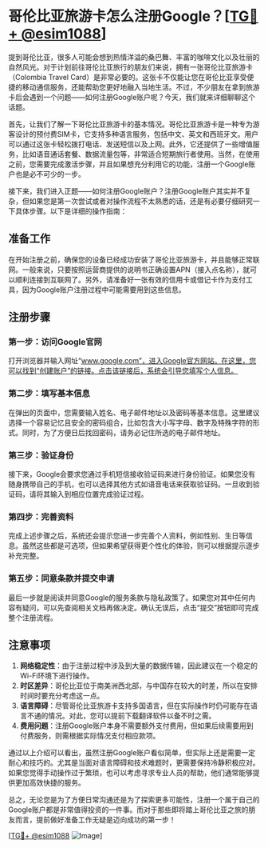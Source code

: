 # 哥伦比亚旅游卡怎么注册Google？[[TG💪+ @esim1088](https://t.me/s/esim1088)]

提到哥伦比亚，很多人可能会想到热情洋溢的桑巴舞、丰富的咖啡文化以及壮丽的自然风光。对于计划前往哥伦比亚旅行的朋友们来说，拥有一张哥伦比亚旅游卡（Colombia Travel Card）是非常必要的。这张卡不仅能让您在哥伦比亚享受便捷的移动通信服务，还能帮助您更好地融入当地生活。不过，不少朋友在拿到旅游卡后会遇到一个问题——如何注册Google账户呢？今天，我们就来详细聊聊这个话题。

首先，让我们了解一下哥伦比亚旅游卡的基本情况。哥伦比亚旅游卡是一种专为游客设计的预付费SIM卡，它支持多种语言服务，包括中文、英文和西班牙文。用户可以通过这张卡轻松拨打电话、发送短信以及上网。此外，它还提供了一些增值服务，比如语音通话套餐、数据流量包等，非常适合短期旅行者使用。当然，在使用之前，您需要完成激活步骤，并且如果想充分利用它的功能，注册一个Google账户也是必不可少的一步。

接下来，我们进入正题——如何注册Google账户？注册Google账户其实并不复杂，但如果您是第一次尝试或者对操作流程不太熟悉的话，还是有必要仔细研究一下具体步骤。以下是详细的操作指南：

## 准备工作

在开始注册之前，确保您的设备已经成功安装了哥伦比亚旅游卡，并且能够正常联网。一般来说，只要按照运营商提供的说明书正确设置APN（接入点名称），就可以顺利连接到互联网了。另外，请准备好一张有效的信用卡或借记卡作为支付工具，因为Google账户注册过程中可能需要用到这些信息。

## 注册步骤

### 第一步：访问Google官网
打开浏览器并输入网址“www.google.com”，进入Google官方网站。在这里，您可以找到“创建账户”的链接。点击该链接后，系统会引导您填写个人信息。

### 第二步：填写基本信息
在弹出的页面中，您需要输入姓名、电子邮件地址以及密码等基本信息。这里建议选择一个容易记忆且安全的密码组合，比如包含大小写字母、数字及特殊字符的形式。同时，为了方便日后找回密码，请务必记住所选的电子邮件地址。

### 第三步：验证身份
接下来，Google会要求您通过手机短信接收验证码来进行身份验证。如果您没有随身携带自己的手机，也可以选择其他方式如语音电话来获取验证码。一旦收到验证码，请将其输入到相应位置完成验证过程。

### 第四步：完善资料
完成上述步骤之后，系统还会提示您进一步完善个人资料，例如性别、生日等信息。虽然这些都是可选项，但如果希望获得更个性化的体验，则可以根据提示逐步补充完整。

### 第五步：同意条款并提交申请
最后一步就是阅读并同意Google的服务条款与隐私政策了。如果您对其中任何内容有疑问，可以先查阅相关文档再做决定。确认无误后，点击“提交”按钮即可完成整个注册流程。

## 注意事项

1. **网络稳定性**：由于注册过程中涉及到大量的数据传输，因此建议在一个稳定的Wi-Fi环境下进行操作。
2. **时区差异**：哥伦比亚位于南美洲西北部，与中国存在较大的时差，所以在安排时间时要充分考虑这一点。
3. **语言障碍**：尽管哥伦比亚旅游卡支持多国语言，但在实际操作时仍可能存在语言不通的情况。对此，您可以提前下载翻译软件以备不时之需。
4. **费用问题**：注册Google账户本身不需要额外支付费用，但如果后续需要用到付费服务，则需根据实际情况支付相应款项。

通过以上介绍可以看出，虽然注册Google账户看似简单，但实际上还是需要一定耐心和技巧的。尤其是当面对语言障碍和技术难题时，更需要保持冷静积极应对。如果您觉得手动操作过于繁琐，也可以考虑寻求专业人员的帮助，他们通常能够提供更加高效快捷的服务。

总之，无论您是为了方便日常沟通还是为了探索更多可能性，注册一个属于自己的Google账户都是非常值得投资的一件事。而对于那些即将踏上哥伦比亚之旅的朋友而言，提前做好准备工作无疑是迈向成功的第一步！

[[TG💪+ @esim1088](https://t.me/s/esim1088) ![Image](https://i.postimg.cc/4NQfJmqS/Snipaste-2025-05-13-00-14-12.png)]